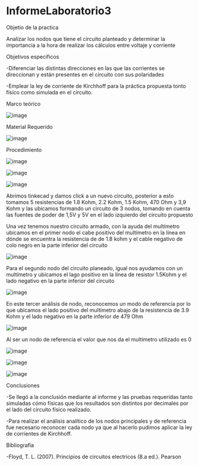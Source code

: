 # InformeLaboratorio3

Objetio de la practica

Analizar los nodos que tiene el circuito planteado y determinar la importancia a la hora de realizar los cálculos entre voltaje y corriente 

Objetivos especificos

-Diferenciar las distintas direcciones en las que las corrientes se direccionan y están presentes en el circuito con sus polaridades 

-Emplear la ley de corriente de Kirchhoff para la práctica propuesta tonto físico como simulada en el circuito.

Marco teórico

![image](https://user-images.githubusercontent.com/116833736/204014095-08516ae0-2ebc-4c39-b569-a6aa1a6a76c3.png)

Material Requerido

![image](https://user-images.githubusercontent.com/116833736/204014865-6779b4d9-b615-4b0d-b277-2e3c1c722096.png)

Procedimiento

![image](https://user-images.githubusercontent.com/116833736/204040715-9eebd22a-72ca-446b-b7f9-1f9c15192fd2.png)

![image](https://user-images.githubusercontent.com/116833736/204042623-b25bb8aa-f2b8-4e12-a2d4-4b08cafcaea1.png)

![image](https://user-images.githubusercontent.com/116833736/204041740-812c4160-9ec8-40fb-8f82-9dd2dc48bef6.png)


Abrimos tinkecad y damos click a un nuevo circuito, posterior a esto tomamos 5 resistencias de 1.8 Kohm, 2.2 Kohm, 1.5 Kohm, 470 Ohm y 3,9 Kohm y las ubicamos formando un circuito de 3 nodos, tomando en cuenta las fuentes de poder de 1,5V y 5V en el lado izquierdo del circuito propuesto

Una vez tenemos nuestro circuito armado, con la ayuda del multímetro ubicamos en el primer nodo el cabe positivo del multímetro en la línea en dónde se encuentra la resistencia de de 1.8 kohm y el cable negativo de colo negro en la parte inferior del circuito

![image](https://user-images.githubusercontent.com/116833736/204014940-f00e7b93-d099-4b1e-9e2d-0311a20682e5.png)

Para el segundo nodo del circuito planeado, igual nos ayudamos con un multímetro y ubicamos el lago positivo en la línea de resistor 1.5Kohm y el lado negativo en la parte inferior del circuito

![image](https://user-images.githubusercontent.com/116833736/204014274-df9fb95d-1e55-404d-877d-e6cbe1c69372.png)

En este tercer análisis de nodo, reconocemos un modo de referencia por lo que ubicamos el lado positivo del multímetro abajo de la resistencia de 3.9 Kohm y el lado negativo en la parte inferior de 479 Ohm

![image](https://user-images.githubusercontent.com/116833736/204014300-ca085bb6-ea54-4047-8041-85c0d485a7c2.png)

Al ser un nodo de referencia el valor que nos da el multímetro utilizado es 0

![image](https://user-images.githubusercontent.com/116833736/204014329-12cc81e1-d870-4c51-8cb6-f6042f7020d8.png)

![image](https://user-images.githubusercontent.com/116833736/204041056-b3aa1e53-5d2f-42d2-a0f3-1bd7e0059a2c.png)

![image](https://user-images.githubusercontent.com/116833736/204041620-5db326f2-f189-4035-9954-2bf20f8dbbdd.png)



Conclusiones

-Se llegó a la conclusión mediante al informe y las pruebas requeridas tanto simuladas cómo físicas que los resultados son distintos por decimales por el lado del circuito físico realizado.

-Para realizar el análisis analítico de los nodos principales y de referencia fue necesario reconocer cada nodo ya que al hacerlo pudimos aplicar la ley de corrientes de Kirchhoff.

Bibliografia

-Floyd, T. L. (2007). Principios de circuitos electricos (8.a ed.). Pearson
